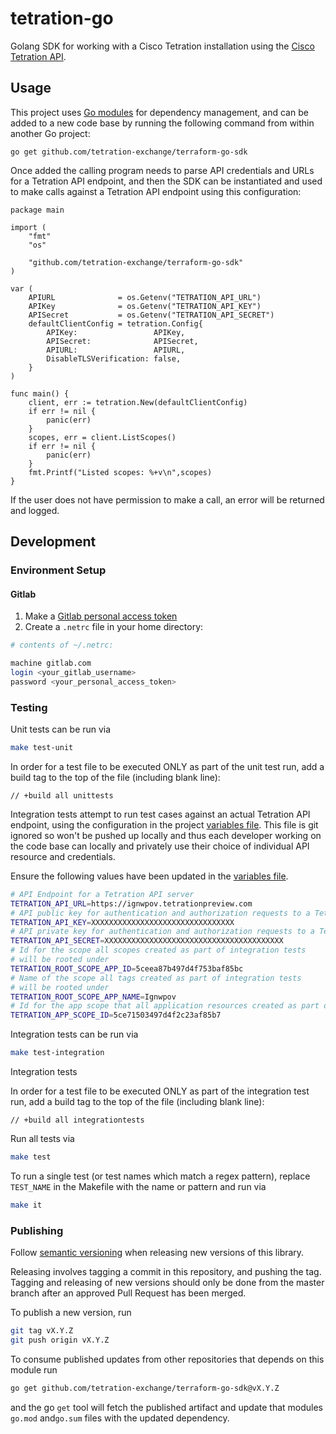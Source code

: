 # tetration-go

Golang SDK for working with a Cisco Tetration installation using the [Cisco Tetration API](https://www.cisco.com/c/en/us/td/docs/security/workload_security/tetration-analytics/sw/config/b_Tetration_OpenAPI.html).

## Usage

This project uses [Go modules](https://github.com/golang/go/wiki/Modules) for dependency management, and can be added to a new code base by running the following command from within another Go project:

```
go get github.com/tetration-exchange/terraform-go-sdk
```

Once added the calling program needs to parse API credentials and URLs for a Tetration API endpoint, and then the SDK can be instantiated and used to make calls against a Tetration API endpoint using this configuration:

```golang
package main

import (
    "fmt"
    "os"

    "github.com/tetration-exchange/terraform-go-sdk"
)

var (
    APIURL              = os.Getenv("TETRATION_API_URL")
    APIKey              = os.Getenv("TETRATION_API_KEY")
    APISecret           = os.Getenv("TETRATION_API_SECRET")
    defaultClientConfig = tetration.Config{
        APIKey:                 APIKey,
        APISecret:              APISecret,
        APIURL:                 APIURL,
        DisableTLSVerification: false,
    }
)

func main() {
    client, err := tetration.New(defaultClientConfig)
    if err != nil {
        panic(err)
    }
    scopes, err = client.ListScopes()
    if err != nil {
        panic(err)
    }
    fmt.Printf("Listed scopes: %+v\n",scopes)
}
```

If the user does not have permission to make a call, an error will be returned and logged.

## Development

### Environment Setup

#### Gitlab

1. Make a [Gitlab personal access token](https://docs.gitlab.com/ee/user/profile/personal_access_tokens.html#creating-a-personal-access-token)
2. Create a `.netrc` file in your home directory:

```bash
# contents of ~/.netrc:

machine gitlab.com
login <your_gitlab_username>
password <your_personal_access_token>
```

### Testing

Unit tests can be run via

```bash
make test-unit
```

In order for a test file to be executed ONLY as part of the unit test run, add a build tag to the top of the file (including blank line):

```golang
// +build all unittests

```

Integration tests attempt to run test cases against an actual Tetration API endpoint, using the configuration in the project [variables file](./.env). This file is git ignored so won't be pushed up locally and thus each developer working on the code base can locally and privately use their choice of individual API resource and credentials.

Ensure the following values have been updated in the [variables file](./.env).

```bash
# API Endpoint for a Tetration API server
TETRATION_API_URL=https://ignwpov.tetrationpreview.com
# API public key for authentication and authorization requests to a Tetration API endpoint
TETRATION_API_KEY=XXXXXXXXXXXXXXXXXXXXXXXXXXXXXXXX
# API private key for authentication and authorization requests to a Tetration API endpoint
TETRATION_API_SECRET=XXXXXXXXXXXXXXXXXXXXXXXXXXXXXXXXXXXXXXXX
# Id for the scope all scopes created as part of integration tests
# will be rooted under
TETRATION_ROOT_SCOPE_APP_ID=5ceea87b497d4f753baf85bc
# Name of the scope all tags created as part of integration tests
# will be rooted under
TETRATION_ROOT_SCOPE_APP_NAME=Ignwpov
# Id for the app scope that all application resources created as part of integration tests will be rooted under
TETRATION_APP_SCOPE_ID=5ce71503497d4f2c23af85b7
```

Integration tests can be run via

```bash
make test-integration
```

Integration tests

In order for a test file to be executed ONLY as part of the integration test run, add a build tag to the top of the file (including blank line):

```golang
// +build all integrationtests

```

Run all tests via

```bash
make test
```

To run a single test (or test names which match a regex pattern), replace `TEST_NAME` in the Makefile with the name or pattern and run via

```bash
make it
```

### Publishing

Follow [semantic versioning](https://semver.org) when releasing new versions of this library.

Releasing involves tagging a commit in this repository, and pushing the tag. Tagging and releasing of new versions should only be done from the master branch after an approved Pull Request has been merged.

To publish a new version, run

```bash
git tag vX.Y.Z
git push origin vX.Y.Z
```

To consume published updates from other repositories that depends on this module run

```bash
go get github.com/tetration-exchange/terraform-go-sdk@vX.Y.Z
```

and the go `get` tool will fetch the published artifact and update that modules `go.mod` and`go.sum` files with the updated dependency.
